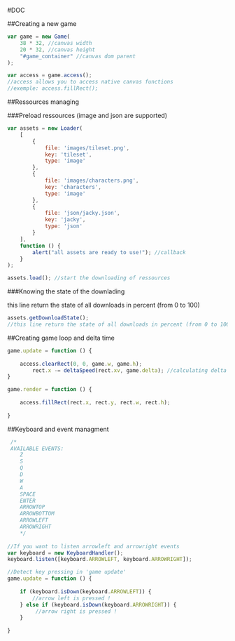 #DOC

##Creating a new game
```javascript
var game = new Game(
    38 * 32, //canvas width
    20 * 32, //canvas height
    "#game_container" //canvas dom parent
);

var access = game.access();
//access allows you to access native canvas functions
//exemple: access.fillRect();
```
##Ressources managing

###Preload ressources (image and json are supported)

```javascript
var assets = new Loader(
    [
        {
            file: 'images/tileset.png',
            key: 'tileset',
            type: 'image'
        },
        {
            file: 'images/characters.png',
            key: 'characters',
            type: 'image'
        },
        {
            file: 'json/jacky.json',
            key: 'jacky',
            type: 'json'
        }
    ],
    function () {
        alert("all assets are ready to use!"); //callback
    }
);

assets.load(); //start the downloading of ressources
```
###Knowing the state of the downlading

this line return the state of all downloads in percent (from 0 to 100)

```javascript
assets.getDownloadState();
//this line return the state of all downloads in percent (from 0 to 100)
```
##Creating game loop and delta time

```javascript
game.update = function () {
    
    access.clearRect(0, 0, game.w, game.h);
        rect.x -= deltaSpeed(rect.xv, game.delta); //calculating delta time
}

game.render = function () {
    
    access.fillRect(rect.x, rect.y, rect.w, rect.h);
    
}
```

##Keyboard and event managment
```javascript
 /*
 AVAILABLE EVENTS:
    Z
    S
    Q
    D
    W
    A
    SPACE
    ENTER
    ARROWTOP
    ARROWBOTTOM
    ARROWLEFT
    ARROWRIGHT
    */
    
//If you want to listen arrowleft and arrowright events
var keyboard = new KeyboardHandler();
keyboard.listen([keyboard.ARROWLEFT, keyboard.ARROWRIGHT]);

//Detect key pressing in 'game update'
game.update = function () {
    
    if (keyboard.isDown(keyboard.ARROWLEFT)) {
        //arrow left is pressed !
    } else if (keyboard.isDown(keyboard.ARROWRIGHT)) {
         //arrow right is pressed !
    }
    
}
```
